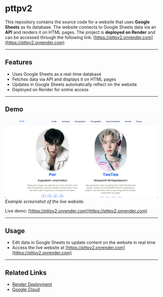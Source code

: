 # pttpv2

This repository contains the source code for a website that uses **Google Sheets** as its database. The website connects to Google Sheets data via an **API** and renders it on HTML pages. The project is **deployed on Render** and can be accessed through the following link: [https://pttpv2.onrender.com](https://pttpv2.onrender.com)

---

## Features

* Uses Google Sheets as a real-time database
* Fetches data via API and displays it on HTML pages
* Updates in Google Sheets automatically reflect on the website
* Deployed on Render for online access

---

## Demo

![Website Screenshot](./public/assets/screenshot.png)
*Example screenshot of the live website.*

Live demo: [https://pttpv2.onrender.com](https://pttpv2.onrender.com)

---

## Usage

* Edit data in Google Sheets to update content on the website in real time
* Access the live website at [https://pttpv2.onrender.com](https://pttpv2.onrender.com)

---

## Related Links

* [Render Deployment](https://render.com/)
* [Google Cloud](https://console.cloud.google.com/)
